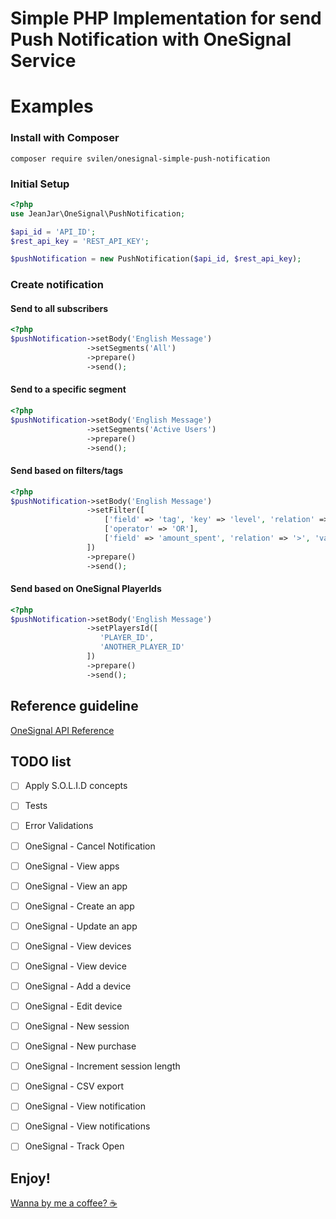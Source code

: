 # Simple PHP Implementation for send Push Notification with OneSignal Service

# Examples

### Install with Composer
```composer require svilen/onesignal-simple-push-notification```

### Initial Setup
```php
<?php
use JeanJar\OneSignal\PushNotification;

$api_id = 'API_ID';
$rest_api_key = 'REST_API_KEY';

$pushNotification = new PushNotification($api_id, $rest_api_key);
```
### Create notification
#### Send to all subscribers
```php
<?php
$pushNotification->setBody('English Message')
                 ->setSegments('All')
                 ->prepare()
                 ->send();
```
#### Send to a specific segment
```php
<?php
$pushNotification->setBody('English Message')
                 ->setSegments('Active Users')
                 ->prepare()
                 ->send();
```
#### Send based on filters/tags
```php
<?php
$pushNotification->setBody('English Message')
                 ->setFilter([
                     ['field' => 'tag', 'key' => 'level', 'relation' => '>', 'value' => '10'],
                     ['operator' => 'OR'],
                     ['field' => 'amount_spent', 'relation' => '>', 'value' => '0']
                 ])
                 ->prepare()
                 ->send();
```
#### Send based on OneSignal PlayerIds
```php
<?php
$pushNotification->setBody('English Message')
                 ->setPlayersId([
                    'PLAYER_ID',
                    'ANOTHER_PLAYER_ID' 
                 ])
                 ->prepare()
                 ->send();
```

## Reference guideline
[OneSignal API Reference](https://documentation.onesignal.com/reference)

## TODO list
 - [ ] Apply S.O.L.I.D concepts
 - [ ] Tests
 - [ ] Error Validations
 - [ ] OneSignal - Cancel Notification
 - [ ] OneSignal - View apps
 - [ ] OneSignal - View an app
 - [ ] OneSignal - Create an app
 - [ ] OneSignal - Update an app
 - [ ] OneSignal - View devices
 - [ ] OneSignal - View device
 - [ ] OneSignal - Add a device
 - [ ] OneSignal - Edit device
 - [ ] OneSignal - New session
 - [ ] OneSignal - New purchase
 - [ ] OneSignal - Increment session length
 - [ ] OneSignal - CSV export
 - [ ] OneSignal - View notification
 - [ ] OneSignal - View notifications
 - [ ] OneSignal - Track Open



## Enjoy!

[Wanna by me a coffee? :coffee:](https://www.patreon.com/join/jeanjar)
